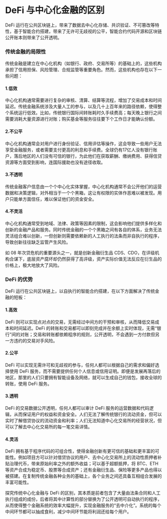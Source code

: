 # DeFi 与中心化金融的区别

DeFi 运行在公共区块链上，带来了数据去中心化存储、共识验证、不可篡改等特性，基于智能合约搭建，带来了无许可无歧视的公平，智能合约代码开源和区块链公开账本则带来了公开透明。

### 传统金融的局限性

传统金融是建立在中心化机构（如银行、政府、交易所等）的基础上的，这些机构承担了信用担保、风险管理、合规监管等重要角色。然而，这些机构也存在以下一些问题：

#### 1.低效

中心化机构通常需要进行复杂的审核、清算、结算等流程，增加了交易成本和时间延迟。传统金融系统涉及大量人工的参与，以及几十上百年来的路径依赖，使得整个系统运行低效。比如，传统银行国际间转账耗时久手续费高；每天晚上银行之间需要消耗大量资源进行对账；购买基金等服务往往要下个工作日才能确认份额。

#### 2.不公平

中心化机构通常会对用户进行身份验证、信用评估等操作，这会导致一些用户无法享受金融服务，或者需要支付更高的利息和手续费。全球仍有17亿人没有银行账户，落后地区的人们没有可信的银行，为此他们在获取薪酬、缴纳费用、获得信贷资源等方面受到影响，连国际援助也没有途径收取。

#### 3.不透明

传统金融客户信息由一个个中心化实体掌握，中心化机构通常不会公开他们的运营数据和决策逻辑，对外相当于一个个黑箱，这让有权限的实体作恶难以被发现。用户只能单方面信任，难以保证他们的资金安全。

#### 4.不灵活

中心化机构通常受到地域、法律、政策等因素的限制，这会影响他们提供多样化和创新的金融产品和服务。同时传统金融的一个个黑箱之间有各自的体系，业务无法灵活组合难以创新，一但创新则需要依赖新的人工执行的法条而非自执行的程序，导致创新往往缺乏监管产生风险。

如 08 年次贷危机的重要源头之一，就是创新金融衍生品 CDS、CDO，在评级机构合谋下，底层资产腐坏却仍然获得了高评级，资产实际价值无法反应在衍生品的价格上，极大地放大了风险。

### DeFi 的优势

DeFi 运行在公共区块链上，以自执行的智能合约搭建，在以下方面解决了传统金融的短板：

#### 1.高效

DeFi 则可以实现点对点的交易，无需经过中间方的干预和审核，从而降低交易成本和时间延迟。DeFi 的转账和交易都可以即刻完成并在余额上实时体现，无需“银行”间的对账；交易和转账都依赖程序的规则，公开透明，不会遇到一方付款但另一方违约的交易对手风险。

#### 2.公平

DeFi 可以实现无需许可和无歧视的参与，任何人都可以根据自己的需求和偏好选择使用 DeFi 服务，而不需要提供任何个人信息或信用证明。即便是发展再落后的地区，那里的人们只要拥有智能设备及网络，就可以生成自己的钱包，接收全球的转账，使用 DeFi 服务。

#### 3.透明

DeFi 的交易数据公开透明，任何人都可以审计 DeFi 服务的运营数据和代码逻辑，从而保证用户的权益和资金安全。人们无法了解传统银行的流动资金，但可以实时了解借贷协议的流动资金和利率；人们无法知道中心化交易所的经营状况，但可以了解去中心化交易所的每一笔交易详情。

#### 4.灵活

DeFi 拥有基于程序代码的可组合性，使得金融创新有更可信的基础和更丰富的可能性。例如项目方可以针对借贷协议的用户、去中心化交易所上的流动性质押者补贴治理代币，带来原始利率之外的额外收益；可以基于超额抵押，将 BTC、ETH 等资产合成为稳定币、股票等合成资产；还有金融衍生品、保险等更多产品也得以被搭建。在复制传统金融各种业务的基础上，各个业务之间还具备互相组合发展的丰富可能性。

&#x20;

探究传统中心化金融与 DeFi 的区别，其本质是前者包含了大量由法条合同和人工执行组成的成份，后者将其中计算性的部分替换为了公开透明可自动执行的程序，从而使得整个金融系统的效率大幅提升，实现金融服务的“去中介化”。系统的每个中间环节都可以抽成食利，减少中间环节能将利润还给每个用户。
